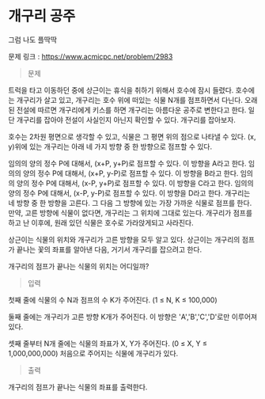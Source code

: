 # 개구리 공주
그럼 나도 플딱딱

문제 링크 : https://www.acmicpc.net/problem/2983

> 문제

트럭을 타고 이동하던 중에 상근이는 휴식을 취하기 위해서 호수에 잠시 들렸다. 호수에는 개구리가 살고 있고, 개구리는 호수 위에 떠있는 식물 N개를 점프하면서 다닌다. 오래된 전설에 따르면 개구리에게 키스를 하면 개구리는 아름다운 공주로 변한다고 한다. 일단 개구리를 잡아야 전설이 사실인지 아닌지 확인할 수 있다. 개구리를 잡아보자.

호수는 2차원 평면으로 생각할 수 있고, 식물은 그 평면 위의 점으로 나타낼 수 있다. (x, y)위에 있는 개구리는 아래 네 가지 방향 중 한 방향으로 점프할 수 있다.

임의의 양의 정수 P에 대해서, (x+P, y+P)로 점프할 수 있다. 이 방향을 A라고 한다.
임의의 양의 정수 P에 대해서, (x+P, y-P)로 점프할 수 있다. 이 방향을 B라고 한다.
임의의 양의 정수 P에 대해서, (x-P, y+P)로 점프할 수 있다. 이 방향을 C라고 한다.
임의의 양의 정수 P에 대해서, (x-P, y-P)로 점프할 수 있다. 이 방향을 D라고 한다.
개구리는 네 방향 중 한 방향을 고른다. 그 다음 그 방향에 있는 가장 가까운 식물로 점프를 한다. 만약, 고른 방향에 식물이 없다면, 개구리는 그 위치에 그대로 있는다. 개구리가 점프를 하고 난 이후에, 원래 있던 식물은 호수로 가라앉게되고 사라진다.

상근이는 식물의 위치와 개구리가 고른 방향을 모두 알고 있다. 상근이는 개구리의 점프가 끝나는 꽃의 좌표를 알아낸 다음, 거기서 개구리를 잡으려고 한다.

개구리의 점프가 끝나는 식물의 위치는 어디일까?

> 입력

첫째 줄에 식물의 수 N과 점프의 수 K가 주어진다. (1 ≤ N, K ≤ 100,000)

둘째 줄에는 개구리가 고른 방향 K개가 주어진다. 이 방향은 'A','B','C','D'로만 이루어져 있다.

셋째 줄부터 N개 줄에는 식물의 좌표가 X, Y가 주어진다. (0 ≤ X, Y ≤ 1,000,000,000) 처음으로 주어지는 식물에 개구리가 있다.

> 출력

개구리의 점프가 끝나는 식물의 좌표를 출력한다.
